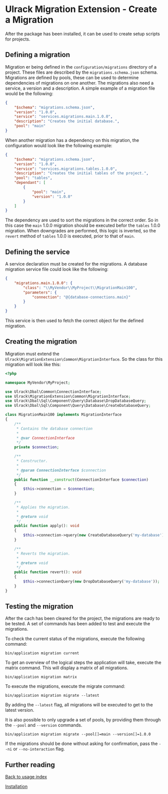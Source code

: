 # Ulrack Migration Extension - Create a Migration

After the package has been installed, it can be used to create setup scripts
for projects.

## Defining a migration

Migration er being defined in the `configuration/migrations` directory of a
project. These files are described by the `migrations.schema.json` schema.
Migrations are defined by pools, these can be used to determine dependencies of
migrations on one another. The migrations also need a service, a version and a
description. A simple example of a migration file would be the following:

```json
{
    "$schema": "migrations.schema.json",
    "version": "1.0.0",
    "service": "services.migrations.main.1.0.0",
    "description": "Creates the initial database.",
    "pool": "main"
}
```

When another migration has a dependency on this migration, the configuration
would look like the following example:

```json
{
    "$schema": "migrations.schema.json",
    "version": "1.0.0",
    "service": "services.migrations.tables.1.0.0",
    "description": "Creates the initial tables of the project.",
    "pool": "tables",
    "dependant": [
        {
            "pool": "main",
            "version": "1.0.0"
        }
    ]
}
```

The dependency are used to sort the migrations in the correct order. So in this
case the `main` 1.0.0 migration should be executed befor the `tables` 1.0.0
migration. When downgrades are performed, this logic is inverted, so the `revert`
method of `tables` 1.0.0 is executed, prior to that of `main`.

## Defining the service

A service declaration must be created for the migrations. A database migration
service file could look like the following:

```json
{
    "migrations.main.1.0.0": {
        "class": "\\MyVendor\\MyProject\\MigrationMain100",
        "parameters": {
            "connection": "@{database-connections.main}"
        }
    }
}
```

This service is then used to fetch the correct object for the defined migration.

## Creating the migration

Migration must extend the `Ulrack\MigrationExtension\Common\MigrationInterface`.
So the class for this migration will look like this:
```php
<?php

namespace MyVendor\MyProject;

use Ulrack\Dbal\Common\ConnectionInterface;
use Ulrack\MigrationExtension\Common\MigrationInterface;
use Ulrack\Dbal\Sql\Component\Query\Database\DropDatabaseQuery;
use Ulrack\Dbal\Sql\Component\Query\Database\CreateDatabaseQuery;

class MigrationMain100 implements MigrationInterface
{
    /**
     * Contains the database connection
     *
     * @var ConnectionInterface
     */
    private $connection;

    /**
     * Constructor.
     *
     * @param ConnectionInterface $connection
     */
    public function __construct(ConnectionInterface $connection)
    {
        $this->connection = $connection;
    }

    /**
     * Applies the migration.
     *
     * @return void
     */
    public function apply(): void
    {
        $this->connection->query(new CreateDatabaseQuery('my-database'));
    }

    /**
     * Reverts the migration.
     *
     * @return void
     */
    public function revert(): void
    {
        $this->connectionQuery(new DropDatabaseQuery('my-database'));
    }
}

```

## Testing the migration

After the cach has been cleared for the project, the migrations are ready to be
tested. A set of commands has been added to test and execute the migrations.

To check the current status of the migrations, execute the following command:
```
bin/application migration current
```

To get an overview of the logical steps the application will take, execute the
matrix command. This will display a matrix of all migrations.
```
bin/application migration matrix
```

To execute the migrations, execute the migrate command:
```
bin/application migration migrate --latest
```

By adding the `--latest` flag, all migrations will be executed to get to the
latest version.

It is also possible to only upgrade a set of pools, by providing them through
the `--pool` and `--version` commands.
```
bin/application migration migrate --pool[]=main --version[]=1.0.0
```

If the migrations should be done without asking for confirmation, pass the `--ni`
or `--no-interaction` flag.

## Further reading

[Back to usage index](index.md)

[Installation](installation.md)